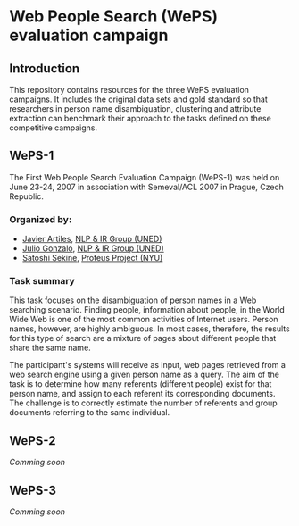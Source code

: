# Web People Search (WePS) evaluation campaign

## Introduction

This repository contains resources for the three WePS evaluation campaigns. It includes the original data sets and gold standard so that researchers in person name disambiguation, clustering and attribute extraction can benchmark their approach to the tasks defined on these competitive campaigns.

## WePS-1
The First Web People Search Evaluation Campaign (WePS-1) was held on June 23-24, 2007 in association with Semeval/ACL 2007 in Prague, Czech Republic.

### Organized by:
* [Javier Artiles](https://www.linkedin.com/in/javierartiles), [NLP & IR Group (UNED)](http://nlp.uned.es/)
* [Julio Gonzalo](http://nlp.uned.es/~julio), [NLP & IR Group (UNED)](http://nlp.uned.es/)
* [Satoshi Sekine](http://nlp.cs.nyu.edu/sekine/index.html), [Proteus Project (NYU)](http://nlp.cs.nyu.edu/)

### Task summary
This task focuses on the disambiguation of person names in a Web searching scenario. Finding people, information about people, in the World Wide Web is one of the most common activities of Internet users. Person names, however, are highly ambiguous. In most cases, therefore, the results for this type of search are a mixture of pages about different people that share the same name.

The participant's systems will receive as input, web pages retrieved from a web search engine using a given person name as a query. The aim of the task is to determine how many referents (different people) exist for that person name, and assign to each referent its corresponding documents. The challenge is to correctly estimate the number of referents and group documents referring to the same individual.

## WePS-2
*Comming soon*

## WePS-3
*Comming soon*